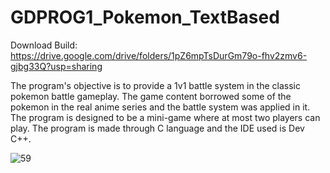 # GDPROG1_Pokemon_TextBased

Download Build: https://drive.google.com/drive/folders/1pZ6mpTsDurGm79o-fhv2zmv6-gjbg33Q?usp=sharing

The program's objective is to provide a 1v1 battle system in the classic pokemon battle gameplay. The game content borrowed some of the pokemon in the real anime series and the battle system was applied in it. The program is designed to be a mini-game where at most two players can play. The program is made through C language and the IDE used is Dev C++.

![59](https://user-images.githubusercontent.com/80930588/177793781-72dba275-b2c3-42e0-921c-0400b594ff72.png)

